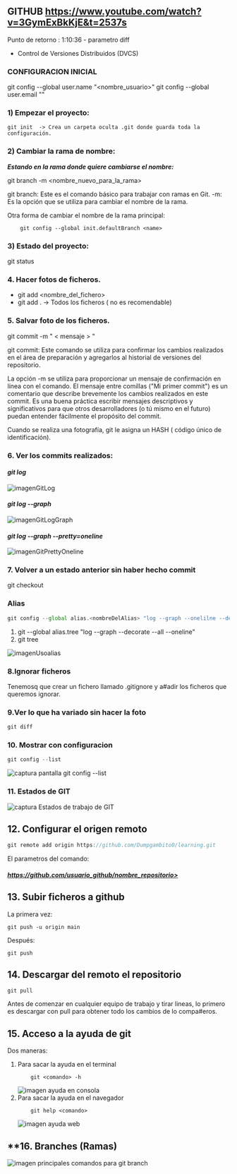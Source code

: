 ## GITHUB https://www.youtube.com/watch?v=3GymExBkKjE&t=2537s

Punto de retorno : 1:10:36 - parametro diff

- Control de Versiones Distribuidos (DVCS)

### **CONFIGURACION INICIAL**

git config --global user.name "<nombre_usuario>"
git config --global user.email "<email>"

### **1) Empezar el proyecto:**

    git init  -> Crea un carpeta oculta .git donde guarda toda la configuración.

### **2) Cambiar la rama de nombre:**

**_Estando en la rama donde quiere cambiarse el nombre:_**

git branch -m <nombre_nuevo_para_la_rama>

git branch: Este es el comando básico para trabajar con ramas en Git.
-m: Es la opción que se utiliza para cambiar el nombre de la rama.

Otra forma de cambiar el nombre de la rama principal:

```terminal
    git config --global init.defaultBranch <name>
```

### **3) Estado del proyecto:**

git status

### **4. Hacer fotos de ficheros.**

- git add <nombre_del_fichero>
- git add . -> Todos los ficheros ( no es recomendable)

### **5. Salvar foto de los ficheros.**

git commit -m " < mensaje > "

git commit: Este comando se utiliza para confirmar los cambios realizados en el área de preparación y agregarlos al historial de versiones del repositorio.

La opción -m se utiliza para proporcionar un mensaje de confirmación en línea con el comando. El mensaje entre comillas ("Mi primer commit") es un comentario que describe brevemente los cambios realizados en este commit. Es una buena práctica escribir mensajes descriptivos y significativos para que otros desarrolladores (o tú mismo en el futuro) puedan entender fácilmente el propósito del commit.

Cuando se realiza una fotografía, git le asigna un HASH ( código único de identificación).

### **6. Ver los commits realizados:**

#### **_git log_**

![imagenGitLog](./images/gitLog.JPG)

#### **_git log --graph_**

![imagenGitLogGraph](./images/gitLogGraph.JPG)

#### **_git log --graph --pretty=oneline_**

![imagenGitPrettyOneline](./images/gitPrettyOneline.JPG)

### **7. Volver a un estado anterior sin haber hecho commit**

git checkout

### **Alias**

```javascript
git config --global alias.<nombreDelAlias> "log --graph --onelilne --decorate --all"
```

1. git --global alias.tree "log --graph --decorate --all --oneline"
2. git tree

![imagenUsoalias](./images/gitAlias.JPG)

### **8.Ignorar ficheros**

Tenemosq que crear un fichero llamado .gitignore y a#adir los ficheros que queremos ignorar.

### **9.Ver lo que ha variado sin hacer la foto**

```javascript
git diff
```

### **10. Mostrar con configuracion**

```javascript
git config --list
```

![captura pantalla git config --list](./images/config__list.JPG)

### **11. Estados de GIT**

![captura Estados de trabajo de GIT](./images/estadosGit.JPG)

## **12. Configurar el origen remoto**

```javascript
git remote add origin https://github.com/Dumpgambito0/learning.git
```

El parametros del comando:

#### ***https://github.com/usuario_github/nombre_repositorio>***

## **13. Subir ficheros a github**

La primera vez:

```script
git push -u origin main
```

Después:

```script
git push
```

## **14. Descargar del remoto el repositorio**

```script
git pull
```

Antes de comenzar en cualquier equipo de trabajo y tirar lineas, lo primero es descargar con pull para obtener todo los cambios de lo compa#eros.

## **15. Acceso a la ayuda de git**

Dos maneras:

1. Para sacar la ayuda en el terminal
   ```script
       git <comando> -h
   ```
   ![imagen ayuda en consola](./images/ayudaConsola.JPG)
2. Para sacar la ayuda en el navegador
   ```script
       git help <comando>
   ```
   ![imagen ayuda web](./images/ayudaWeb.JPG)

## \*\*16. Branches (Ramas)

![imagen principales comandos para git branch](./images/comandosRamas.JPG)
